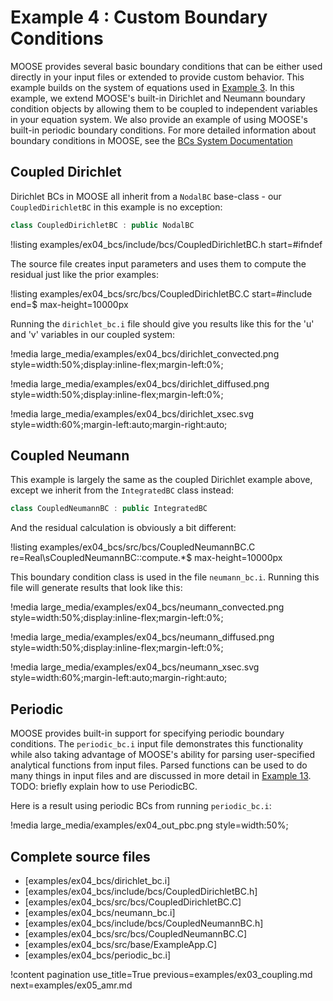# Example 4 : Custom Boundary Conditions

MOOSE provides several basic boundary conditions that can be either used directly in your input
files or extended to provide custom behavior.  This example builds on the system of equations used
in [Example 3](examples/ex03_coupling.md). In this example, we extend MOOSE's built-in Dirichlet and
Neumann boundary condition objects by allowing them to be coupled to independent variables in your
equation system.  We also provide an example of using MOOSE's built-in periodic boundary
conditions. For more detailed information about boundary conditions in MOOSE, see the
[BCs System Documentation](syntax/BCs/index.md)

## Coupled Dirichlet

Dirichlet BCs in MOOSE all inherit from a `NodalBC` base-class - our `CoupledDirichletBC` in this
example is no exception:

```cpp
class CoupledDirichletBC : public NodalBC
```

!listing examples/ex04_bcs/include/bcs/CoupledDirichletBC.h start=#ifndef

The source file creates input parameters and uses them to compute the residual just like the prior
examples:

!listing examples/ex04_bcs/src/bcs/CoupledDirichletBC.C start=#include end=$ max-height=10000px

Running the `dirichlet_bc.i` file should give you results like this for the 'u' and 'v' variables
in our coupled system:

!media large_media/examples/ex04_bcs/dirichlet_convected.png
       style=width:50%;display:inline-flex;margin-left:0%;

!media large_media/examples/ex04_bcs/dirichlet_diffused.png
       style=width:50%;display:inline-flex;margin-left:0%;

!media large_media/examples/ex04_bcs/dirichlet_xsec.svg
       style=width:60%;margin-left:auto;margin-right:auto;

## Coupled Neumann

This example is largely the same as the coupled Dirichlet example above, except we inherit from
the `IntegratedBC` class instead:

```cpp
class CoupledNeumannBC : public IntegratedBC
```

And the residual calculation is obviously a bit different:

!listing examples/ex04_bcs/src/bcs/CoupledNeumannBC.C re=Real\sCoupledNeumannBC::compute.*$ max-height=10000px

This boundary condition class is used in the file `neumann_bc.i`.  Running this file will generate
results that look like this:

!media large_media/examples/ex04_bcs/neumann_convected.png
       style=width:50%;display:inline-flex;margin-left:0%;

!media large_media/examples/ex04_bcs/neumann_diffused.png
       style=width:50%;display:inline-flex;margin-left:0%;

!media large_media/examples/ex04_bcs/neumann_xsec.svg
       style=width:60%;margin-left:auto;margin-right:auto;


## Periodic

MOOSE provides built-in support for specifying periodic boundary conditions.  The `periodic_bc.i`
input file demonstrates this functionality while also taking advantage of MOOSE's ability for
parsing user-specified analytical functions from input files. Parsed functions can be used to do
many things in input files and are discussed in more detail in [Example 13](examples/ex13_functions.md).
TODO: briefly explain how to use PeriodicBC.

Here is a result using periodic BCs from running `periodic_bc.i`:

!media large_media/examples/ex04_out_pbc.png
       style=width:50%;

## Complete source files

- [examples/ex04_bcs/dirichlet_bc.i]
- [examples/ex04_bcs/include/bcs/CoupledDirichletBC.h]
- [examples/ex04_bcs/src/bcs/CoupledDirichletBC.C]
- [examples/ex04_bcs/neumann_bc.i]
- [examples/ex04_bcs/include/bcs/CoupledNeumannBC.h]
- [examples/ex04_bcs/src/bcs/CoupledNeumannBC.C]
- [examples/ex04_bcs/src/base/ExampleApp.C]
- [examples/ex04_bcs/periodic_bc.i]

!content pagination use_title=True
                    previous=examples/ex03_coupling.md
                    next=examples/ex05_amr.md
